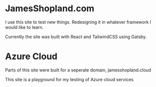 # JamesShopland.com

I use this site to test new things. Redesigning it in whatever framework I would like to learn. 

Currently the site was built with React and TailwindCSS using Gatsby.

# Azure Cloud
Parts of this site were built for a seperate domain, jamesshopland.cloud

This site is a playground for my testing of Azure cloud services